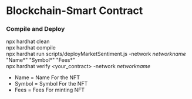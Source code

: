 # Blockchain-Smart Contract

### Compile and Deploy

npx hardhat clean <br />
npx hardhat compile <br />
npx hardhat run scripts/deployMarketSentiment.js -network _networkname_ "Name*" "Symbol*" "Fees*" <br />
npx hardhat verify <your_contract> -network _networkname_ <br />


- Name = Name For the NFT <br />
- Symbol = Symbol For the NFT <br />
- Fees = Fees For minting NFT <br />

